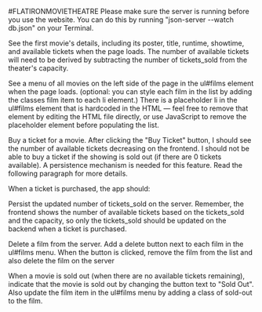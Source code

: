 #FLATIRONMOVIETHEATRE
Please make sure the server is running before you use the website.
You can do this by running "json-server --watch db.json" on your Terminal.

See the first movie's details, including its poster, title, runtime, showtime, and available tickets when the page loads. The number of available tickets will need to be derived by subtracting the number of tickets_sold from the theater's capacity.

See a menu of all movies on the left side of the page in the ul#films element when the page loads. (optional: you can style each film in the list by adding the classes film item to each li element.) There is a placeholder li in the ul#films element that is hardcoded in the HTML — feel free to remove that element by editing the HTML file directly, or use JavaScript to remove the placeholder element before populating the list. 

Buy a ticket for a movie. After clicking the "Buy Ticket" button, I should see the number of available tickets decreasing on the frontend. I should not be able to buy a ticket if the showing is sold out (if there are 0 tickets available). A persistence mechanism is needed for this feature. Read the following paragraph for more details.

When a ticket is purchased, the app should:

Persist the updated number of tickets_sold on the server. Remember, the frontend shows the number of available tickets based on the tickets_sold and the capacity, so only the tickets_sold should be updated on the backend when a ticket is purchased.

Delete a film from the server. Add a delete button next to each film in the ul#films menu. When the button is clicked, remove the film from the list and also delete the film on the server

When a movie is sold out (when there are no available tickets remaining), indicate that the movie is sold out by changing the button text to "Sold Out". Also update the film item in the ul#films menu by adding a class of sold-out to the film. 